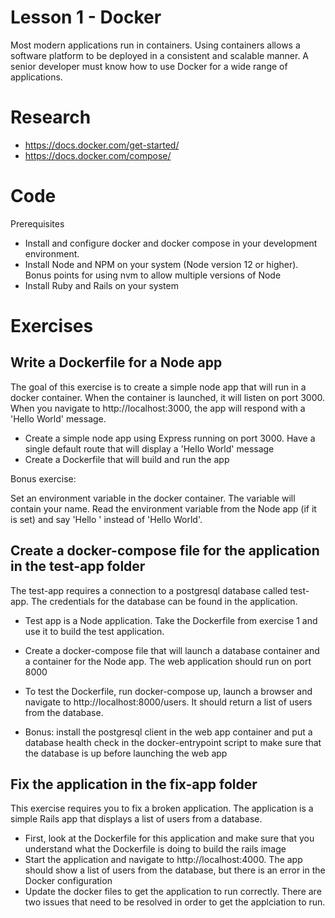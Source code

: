 # Lesson 1 - Docker

Most modern applications run in containers. Using containers allows a software platform to be deployed in a consistent and scalable manner. A senior developer must know how to use Docker for a wide range of applications. 

# Research

* https://docs.docker.com/get-started/
* https://docs.docker.com/compose/


# Code

Prerequisites

* Install and configure docker and docker compose in your development environment.
* Install Node and NPM on your system (Node version 12 or higher). Bonus points
for using nvm to allow multiple versions of Node 
* Install Ruby and Rails on your system 


# Exercises

## Write a Dockerfile for a Node app

The goal of this exercise is to create a simple node app that will run in a docker
container. When the container is launched, it will listen on port 3000. When you 
navigate to http://localhost:3000, the app will respond with a 'Hello World' message.

  * Create a simple node app using Express running on port 3000. Have a single default
    route that will display a 'Hello World' message
  * Create a Dockerfile that will build and run the app

Bonus exercise:
    
  Set an environment variable in the docker container. The variable will contain your name.
  Read the environment variable from the Node app (if it is set) and say 'Hello <your name>'
  instead of 'Hello World'.


## Create a docker-compose file for the application in the test-app folder
    
The test-app requires a connection to a postgresql database called test-app. The credentials
for the database can be found in the application.

  * Test app is a Node application. Take the Dockerfile from exercise 1 and use it to build 
    the test application.
  * Create a docker-compose file that will launch a database container and a container for
    the Node app. The web application should run on port 8000
  * To test the Dockerfile, run docker-compose up, launch a browser and navigate to 
    http://localhost:8000/users. It should return a list of users from the database.

  * Bonus: install the postgresql client in the web app container and put a database health check in the docker-entrypoint script to make sure that the database is up before launching the web app

## Fix the application in the fix-app folder

This exercise requires you to fix a broken application. The application is a simple
Rails app that displays a list of users from a database.

  * First, look at the Dockerfile for this application and make sure that you understand what the Dockerfile is doing to build the rails image  
  * Start the application and navigate to http://localhost:4000. The app should show a list of users from the database, but there is an error in the Docker configuration
  * Update the docker files to get the application to run correctly. There are two issues that need to be resolved in order to get the applciation to run. 
